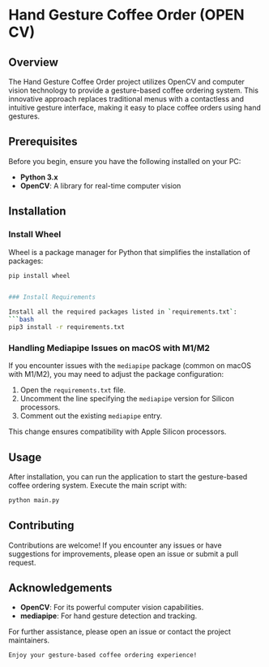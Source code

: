 # Hand Gesture Coffee Order (OPEN CV)

## Overview

The Hand Gesture Coffee Order project utilizes OpenCV and computer vision technology to provide a gesture-based coffee ordering system. This innovative approach replaces traditional menus with a contactless and intuitive gesture interface, making it easy to place coffee orders using hand gestures.

## Prerequisites

Before you begin, ensure you have the following installed on your PC:

- **Python 3.x**
- **OpenCV**: A library for real-time computer vision

## Installation

### Install Wheel

Wheel is a package manager for Python that simplifies the installation of packages:
```bash
pip install wheel


### Install Requirements

Install all the required packages listed in `requirements.txt`:
```bash
pip3 install -r requirements.txt
```

### Handling Mediapipe Issues on macOS with M1/M2

If you encounter issues with the `mediapipe` package (common on macOS with M1/M2), you may need to adjust the package configuration:
1. Open the `requirements.txt` file.
2. Uncomment the line specifying the `mediapipe` version for Silicon processors.
3. Comment out the existing `mediapipe` entry.

This change ensures compatibility with Apple Silicon processors.

## Usage

After installation, you can run the application to start the gesture-based coffee ordering system. Execute the main script with:
```bash
python main.py
```

## Contributing

Contributions are welcome! If you encounter any issues or have suggestions for improvements, please open an issue or submit a pull request.

## Acknowledgements

- **OpenCV**: For its powerful computer vision capabilities.
- **mediapipe**: For hand gesture detection and tracking.

For further assistance, please open an issue or contact the project maintainers.
```
Enjoy your gesture-based coffee ordering experience!
